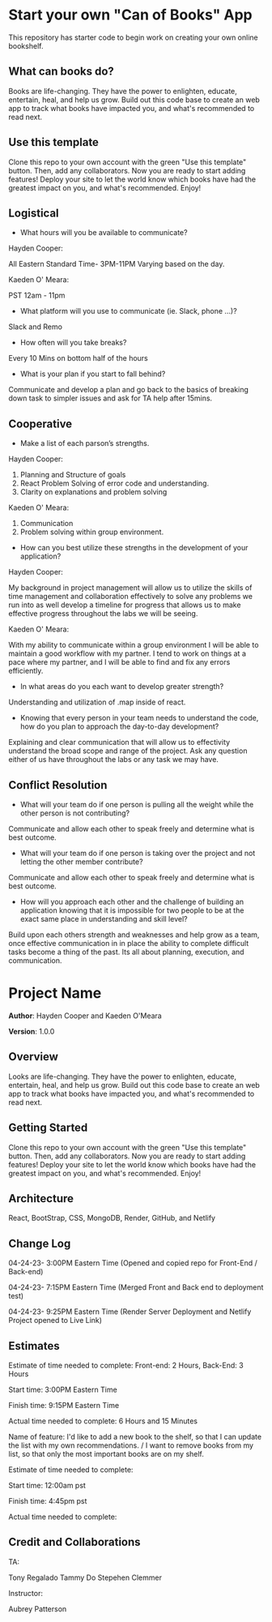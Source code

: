 # Start your own "Can of Books" App

This repository has starter code to begin work on creating your own online bookshelf.

## What can books do?

Books are life-changing. They have the power to enlighten, educate, entertain, heal, and help us grow. Build out this code base to create an web app to track what books have impacted you, and what's recommended to read next.

## Use this template

Clone this repo to your own account with the green "Use this template" button. Then, add any collaborators. Now you are ready to start adding features! Deploy your site to let the world know which books have had the greatest impact on you, and what's recommended. Enjoy!


## Logistical

- What hours will you be available to communicate?

Hayden Cooper:

All Eastern Standard Time-
3PM-11PM Varying based on the day.

Kaeden O' Meara:

PST 12am - 11pm

- What platform will you use to communicate (ie. Slack, phone …)?

Slack and Remo 

- How often will you take breaks?

Every 10 Mins on bottom half of the hours 

- What is your plan if you start to fall behind?

Communicate and develop a plan and go back to the basics of breaking down task to simpler issues and ask for TA help after 15mins. 

## Cooperative

- Make a list of each parson’s strengths.

Hayden Cooper:

1. Planning and Structure of goals 
2. React Problem Solving of error code and understanding. 
3. Clarity on explanations and problem solving

Kaeden O' Meara:

1. Communication
2. Problem solving within group environment.

- How can you best utilize these strengths in the development of your application?

Hayden Cooper:

My background in project management will allow us to utilize the skills of time management and collaboration effectively to solve any problems we run into as well develop a timeline for progress that allows us to make effective progress throughout the labs we will be seeing. 

Kaeden O' Meara:

With my ability to communicate within a group environment I will be able to maintain a good workflow with my partner. I tend to work on things at a pace where my partner, and I will be able to find and fix any errors efficiently.

- In what areas do you each want to develop greater strength?

Understanding and utilization of .map inside of react. 

- Knowing that every person in your team needs to understand the code, how do you plan to approach the day-to-day development?

Explaining and clear communication that will allow us to effectivity understand the broad scope and range of the project. Ask any question either of us have throughout the labs or any task we may have.

## Conflict Resolution

- What will your team do if one person is pulling all the weight while the other person is not contributing?

Communicate and allow each other to speak freely and determine what is best outcome.

- What will your team do if one person is taking over the project and not letting the other member contribute?


Communicate and allow each other to speak freely and determine what is best outcome. 

- How will you approach each other and the challenge of building an application knowing that it is impossible for two people to be at the exact same place in understanding and skill level?

Build upon each others strength and weaknesses and help grow as a team, once effective communication in in place the ability to complete difficult tasks become a thing of the past. Its all about planning, execution, and communication. 

# Project Name

**Author**: Hayden Cooper and Kaeden O'Meara 

**Version**: 1.0.0 

## Overview

Looks are life-changing. They have the power to enlighten, educate, entertain, heal, and help us grow. Build out this code base to create an web app to track what books have impacted you, and what's recommended to read next.

## Getting Started

Clone this repo to your own account with the green "Use this template" button. Then, add any collaborators. Now you are ready to start adding features! Deploy your site to let the world know which books have had the greatest impact on you, and what's recommended. Enjoy!

## Architecture

React, BootStrap, CSS, MongoDB, Render, GitHub, and Netlify

## Change Log

04-24-23- 3:00PM Eastern Time (Opened and copied repo for Front-End / Back-end)

04-24-23- 7:15PM Eastern Time (Merged Front and Back end to deployment test)

04-24-23- 9:25PM Eastern Time (Render Server Deployment and Netlify Project opened to Live Link)

## Estimates

Estimate of time needed to complete: Front-end: 2 Hours, Back-End: 3 Hours

Start time: 3:00PM Eastern Time 

Finish time: 9:15PM Eastern Time 

Actual time needed to complete: 6 Hours and 15 Minutes

Name of feature: I'd like to add a new book to the shelf, so that I can update the list with my own recommendations. / I want to remove books from my list, so that only the most important books are on my shelf.

Estimate of time needed to complete:

Start time: 12:00am pst

Finish time: 4:45pm pst

Actual time needed to complete:

## Credit and Collaborations

TA:

Tony Regalado
Tammy Do
Stepehen Clemmer

Instructor:

Aubrey Patterson